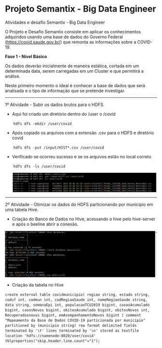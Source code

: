 # Projeto Semantix - Big Data Engineer
Atividades e desafio Semantix - Big Data Engineer



O Projeto e Desafio Semantix consiste em aplicar os conhecimentos adquiridos usando uma base de dados do Governo Federal (https://covid.saude.gov.br/) que remonta as informações sobre a COVID-19.

**Fase 1 - Nível Básico**

Os dados deverão inicialmente de maneira estática, cortada em um determinada data, serem carregadas em um Cluster e que permitirá a análise.

Neste primeiro momento o ideal é conhecer a base de dados que será analisada e o tipo de informação que se pretende investigar.

------

1º Atividade - Subir os dados brutos para o HDFS.

- Aqui foi criado um diretório dentro do /user o /covid

  ​	`hdfs dfs -mkdir /user/covid`

- Após copiado os arquivos com a extensão .csv para o HDFS e diretório covid

  ​	`hdfs dfs -put /input/HIST*.csv /user/covid`

- Verificado se ocorreu sucesso e se os arquivos estão no local correto

  ​	`hdfs dfs -ls /user/covid`

  ![img1](https://github.com/ecardozo/ProjetoSemantix/blob/main/CapturaDeTela/EnvioDeDadosBrutosHDFS.png)

------

2º Atividade - Otimizar os dados do HDFS particionando por munícipio em uma tabela Hive.

- Criação do Banco de Dados no Hive, acessando o hive pelo hive-server e após o beeline abrir a conexão.

![img2](https://github.com/ecardozo/ProjetoSemantix/blob/main/CapturaDeTela/CriacaoBDCovid.png)

- Criação da tabela no Hive

`create external table covidmunicipio(
regiao string,
estado string,
coduf int,
codmun int,
codRegiaoSaude int,
nomeRegiaoSaude string,
data string,
semanaEpi int,
populacaoTCU2019 bigint,
casosAcumulado bigint,
casosNovos bigint,
obitosAcumulado bigint,
obitosNovos int,
Recuperadosnovos bigint,
emAcompanhamentoNovos bigint
)
comment "Mapeamento da Base de Dados COVID-19 particionada por municipio"
partitioned by (municipio string)
row format delimited
fields terminated by '\t'
lines terminated by '\n'
stored as textfile
location 'hdfs://namenode:8020/user/covid'
tblproperties("skip.header.line.count"="1");`
